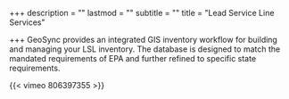 +++
description = ""
lastmod = ""
subtitle = ""
title = "Lead Service Line Services"

+++
GeoSync provides an integrated GIS inventory workflow for building and managing your LSL inventory.  The database is designed to match the mandated requirements of EPA and further refined to specific state requirements.

{{< vimeo 806397355 >}}